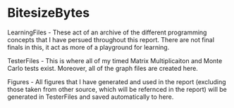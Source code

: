 # BitesizeBytes
 
LearningFiles - These act of an archive of the different programming concepts that I have persued throughout this report. There are not final finals in this, it act as more of a playground for learning.

TesterFiles - This is where all of my timed Matrix Multiplicaiton and Monte Carlo tests exist. Moreover, all of the graph files are created here.

Figures - All figures that I have generated and used in the report (excluding those taken from other source, which will be refernced in the report) will be generated in TesterFiles and saved automatically to here.
